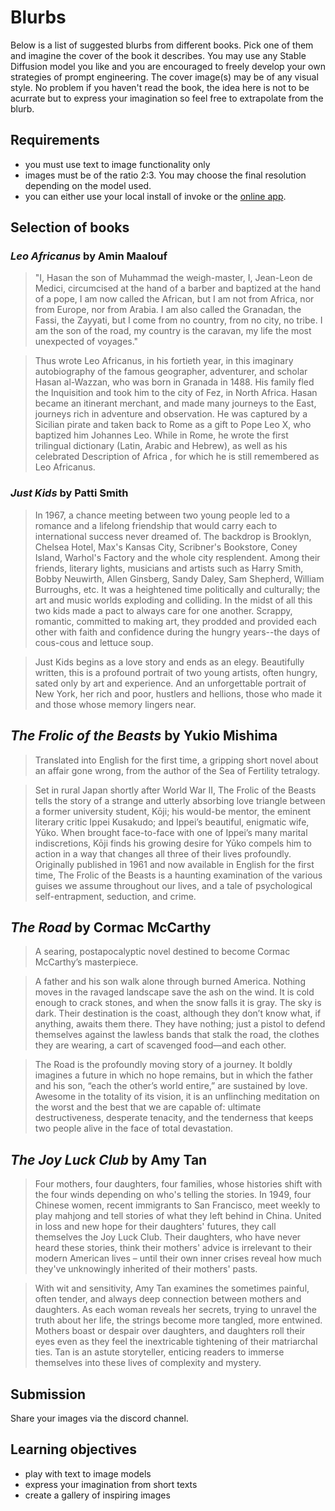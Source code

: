 # Blurbs

Below is a list of suggested blurbs from different books. Pick one of them and imagine the cover of the book it describes. You may use any Stable Diffusion model you like and you are encouraged to freely develop your own strategies of prompt engineering. The cover image(s) may be of any visual style. No problem if you haven't read the book, the idea here is not to be acurrate but to express your imagination so feel free to extrapolate from the blurb.

## Requirements

- you must use text to image functionality only
- images must be of the ratio 2:3. You may choose the final resolution depending on the model used.
- you can either use your local install of invoke or the <a href="https://app.invoke.ai/" target="_blank">online app</a>.

## Selection of books

### _Leo Africanus_ by Amin Maalouf

> "I, Hasan the son of Muhammad the weigh-master, I, Jean-Leon de Medici, circumcised at the hand of a barber and baptized at the hand of a pope, I am now called the African, but I am not from Africa, nor from Europe, nor from Arabia. I am also called the Granadan, the Fassi, the Zayyati, but I come from no country, from no city, no tribe. I am the son of the road, my country is the caravan, my life the most unexpected of voyages."

> Thus wrote Leo Africanus, in his fortieth year, in this imaginary autobiography of the famous geographer, adventurer, and scholar Hasan al-Wazzan, who was born in Granada in 1488. His family fled the Inquisition and took him to the city of Fez, in North Africa. Hasan became an itinerant merchant, and made many journeys to the East, journeys rich in adventure and observation. He was captured by a Sicilian pirate and taken back to Rome as a gift to Pope Leo X, who baptized him Johannes Leo. While in Rome, he wrote the first trilingual dictionary (Latin, Arabic and Hebrew), as well as his celebrated Description of Africa , for which he is still remembered as Leo Africanus.

### _Just Kids_ by Patti Smith

> In 1967, a chance meeting between two young people led to a romance and a lifelong friendship that would carry each to international success never dreamed of. The backdrop is Brooklyn, Chelsea Hotel, Max's Kansas City, Scribner's Bookstore, Coney Island, Warhol's Factory and the whole city resplendent. Among their friends, literary lights, musicians and artists such as Harry Smith, Bobby Neuwirth, Allen Ginsberg, Sandy Daley, Sam Shepherd, William Burroughs, etc. It was a heightened time politically and culturally; the art and music worlds exploding and colliding. In the midst of all this two kids made a pact to always care for one another. Scrappy, romantic, committed to making art, they prodded and provided each other with faith and confidence during the hungry years--the days of cous-cous and lettuce soup.

> Just Kids begins as a love story and ends as an elegy. Beautifully written, this is a profound portrait of two young artists, often hungry, sated only by art and experience. And an unforgettable portrait of New York, her rich and poor, hustlers and hellions, those who made it and those whose memory lingers near.

## _The Frolic of the Beasts_ by Yukio Mishima

> Translated into English for the first time, a gripping short novel about an affair gone wrong, from the author of the Sea of Fertility tetralogy.

> Set in rural Japan shortly after World War II, The Frolic of the Beasts tells the story of a strange and utterly absorbing love triangle between a former university student, Kōji; his would-be mentor, the eminent literary critic Ippei Kusakudo; and Ippei’s beautiful, enigmatic wife, Yūko. When brought face-to-face with one of Ippei’s many marital indiscretions, Kōji finds his growing desire for Yūko compels him to action in a way that changes all three of their lives profoundly. Originally published in 1961 and now available in English for the first time, The Frolic of the Beasts is a haunting examination of the various guises we assume throughout our lives, and a tale of psychological self-entrapment, seduction, and crime.

## _The Road_ by Cormac McCarthy

> A searing, postapocalyptic novel destined to become Cormac McCarthy’s masterpiece.

> A father and his son walk alone through burned America. Nothing moves in the ravaged landscape save the ash on the wind. It is cold enough to crack stones, and when the snow falls it is gray. The sky is dark. Their destination is the coast, although they don’t know what, if anything, awaits them there. They have nothing; just a pistol to defend themselves against the lawless bands that stalk the road, the clothes they are wearing, a cart of scavenged food—and each other.

> The Road is the profoundly moving story of a journey. It boldly imagines a future in which no hope remains, but in which the father and his son, “each the other’s world entire,” are sustained by love. Awesome in the totality of its vision, it is an unflinching meditation on the worst and the best that we are capable of: ultimate destructiveness, desperate tenacity, and the tenderness that keeps two people alive in the face of total devastation.

## _The Joy Luck Club_ by Amy Tan

> Four mothers, four daughters, four families, whose histories shift with the four winds depending on who's telling the stories. In 1949, four Chinese women, recent immigrants to San Francisco, meet weekly to play mahjong and tell stories of what they left behind in China. United in loss and new hope for their daughters' futures, they call themselves the Joy Luck Club. Their daughters, who have never heard these stories, think their mothers' advice is irrelevant to their modern American lives – until their own inner crises reveal how much they've unknowingly inherited of their mothers' pasts.

> With wit and sensitivity, Amy Tan examines the sometimes painful, often tender, and always deep connection between mothers and daughters. As each woman reveals her secrets, trying to unravel the truth about her life, the strings become more tangled, more entwined. Mothers boast or despair over daughters, and daughters roll their eyes even as they feel the inextricable tightening of their matriarchal ties. Tan is an astute storyteller, enticing readers to immerse themselves into these lives of complexity and mystery.

## Submission

Share your images via the discord channel.

## Learning objectives

- play with text to image models
- express your imagination from short texts
- create a gallery of inspiring images
